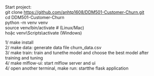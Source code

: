 Start project:  
git clone https://github.com/anhtp1608/DDM501-Customer-Churn.git  
cd DDM501-Customer-Churn   
python -m venv venv  
source venv/bin/activate   # (Linux/Mac)  
hoặc venv\Scripts\activate (Windows)  

1/ make install  
2/ make data: generate data file churn_data.csv  
3/ make train: train and tunethe model and choose the best model after training and tuning  
4/ make mlflow-ui: start mlflow server and ui  
4/ open another terminal, make run: startthe flask application  

